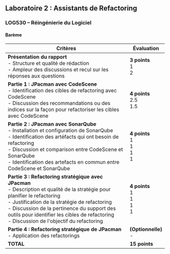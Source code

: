 ## Laboratoire 2 : Assistants de Refactoring
### LOG530 – Réingénierie du Logiciel
#### Barème


| Critères   | Évaluation |
| -------- | ----------- |
| **Présentation du rapport** <br> - Structure et qualité de rédaction  <br> - Ampleur des discussions et recul sur les réponses aux questions | **3 points**<br> 1  <br> 2|
| **Partie 1 : JPacman avec CodeScene** <br> - Identification des cibles de refactoring avec CodeScene <br> - Discussion des recommandations ou des indices sur la façon pour refactoriser les cibles  avec CodeScene| **4 points**<br> 2.5  <br> 1.5|
| **Partie 2 : JPacman avec SonarQube** <br> - Installation et configuration de SonarQube <br> - Identification des artéfacts qui ont besoin de refactoring <br> - Discussion et comparison entre CodeScene et SonarQube <br> - Identification des artefacts en commun entre CodeScene et SonarQube| **4 points** <br> 1 <br> 1  <br> 1 <br> 1|
| **Partie 3 : Refactoring stratégique avec JPacman** <br> - Description et qualité de la stratégie pour planifier le refactoring <br> - Justification de la stratégie de refactoring <br> - Discussion de la pertinence du support des outils pour identifier les cibles de refactoring  <br> - Discussion de l'objectif du refactoring| **4 points** <br> 1 <br> 1  <br> 1 <br> 1|
| **Partie 4  : Refactoring stratégique de JPacman** <br> - Application des refactorings | **(Optionnelle)** <br> -|
| **TOTAL** | **15 points** |
